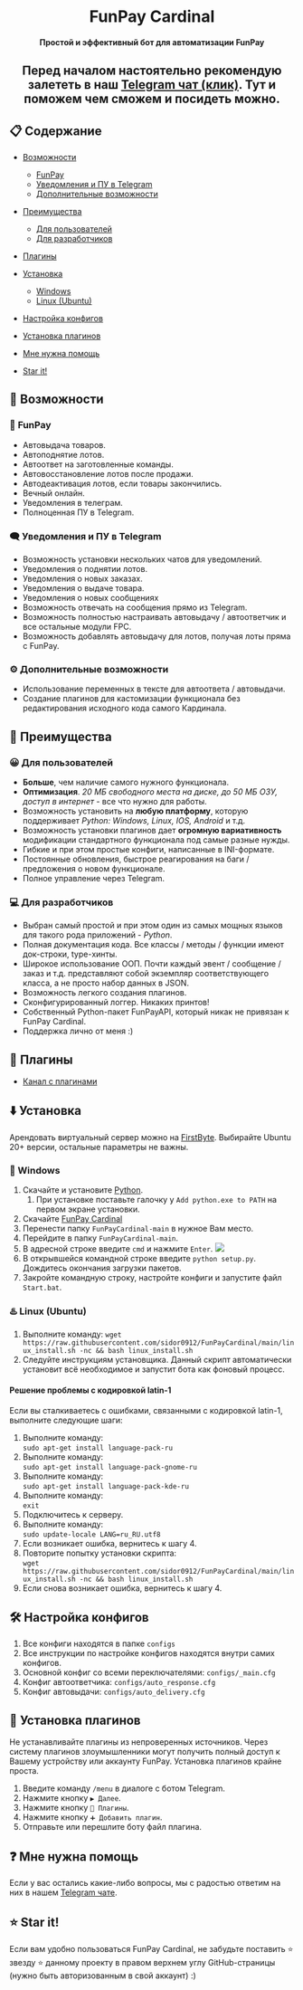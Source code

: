 <h1 align="center">FunPay Cardinal</h1>
<h4 align="center">Простой и эффективный бот для автоматизации FunPay</h4>

<h2 align="center">Перед началом настоятельно рекомендую залететь в наш <a href="https://t.me/funpay_cardinal">Telegram чат (клик)</a>. Тут и поможем чем сможем и посидеть можно.</h2>


## :clipboard: **Содержание**

- [Возможности](#robot-возможности)
  - [FunPay](#shopping_cart-funpay)
  - [Уведомления и ПУ в Telegram](#left_speech_bubble-уведомления-и-пу-в-telegram)
  - [Дополнительные возможности](#gear-дополнительные-возможности)

- [Преимущества](#1st_place_medal-преимущества)
  - [Для пользователей](#grinning-для-пользователей)
  - [Для разработчиков](#computer-для-разработчиков)

- [Плагины](#electric_plug-плагины)
- [Установка](#arrow_down-установка)
  - [Windows](#large_blue_diamond-windows)
  - [Linux (Ubuntu)](#hotsprings-linux-ubuntu)
- [Настройка конфигов](#hammer_and_wrench-настройка-конфигов)
- [Установка плагинов](#electric_plug-установка-плагинов)
- [Мне нужна помощь](#question-мне-нужна-помощь)
- [Star it!](#star-star-it!)


## :robot: **Возможности**

### :shopping_cart: **FunPay**

- Автовыдача товаров.
- Автоподнятие лотов.
- Автоответ на заготовленные команды.
- Автовосстановление лотов после продажи.
- Автодеактивация лотов, если товары закончились.
- Вечный онлайн.
- Уведомления в телеграм.
- Полноценная ПУ в Telegram.

### :left_speech_bubble: **Уведомления и ПУ в Telegram**

- Возможность установки нескольких чатов для уведомлений.
- Уведомления о поднятии лотов.
- Уведомления о новых заказах.
- Уведомления о выдаче товара.
- Уведомления о новых сообщениях
- Возможность отвечать на сообщения прямо из Telegram.
- Возможность полностью настраивать автовыдачу / автоответчик и все остальные модули FPC.
- Возможность добавлять автовыдачу для лотов, получая лоты пряма с FunPay.

### :gear: **Дополнительные возможности**

- Использование переменных в тексте для автоответа / автовыдачи.
- Создание плагинов для кастомизации функционала без редактирования исходного кода самого Кардинала.

## :1st_place_medal: **Преимущества**

### :grinning: **Для пользователей**

- **Больше**, чем наличие самого нужного функционала.
- **Оптимизация**. _20 МБ свободного места на диске, до 50 МБ ОЗУ, доступ в интернет_ - все что нужно для работы.
- Возможность установить на **любую платформу**, которую поддерживает _Python: Windows, Linux, IOS, Android_ и т.д.
- Возможность установки плагинов дает **огромную вариативность** модификации стандартного функционала под самые разные нужды.
- Гибкие и при этом простые конфиги, написанные в INI-формате.
- Постоянные обновления, быстрое реагирования на баги / предложения о новом функционале.
- Полное управление через Telegram.

### :computer: **Для разработчиков**

- Выбран самый простой и при этом один из самых мощных языков для такого рода приложений - _Python_.
- Полная документация кода. Все классы / методы / функции имеют док-строки, type-хинты.
- Широкое использование ООП. Почти каждый эвент / сообщение / заказ и т.д. представляют собой экземпляр соответствующего класса, а не просто набор данных в JSON.
- Возможность легкого создания плагинов.
- Сконфигурированный логгер. Никаких принтов!
- Собственный Python-пакет FunPayAPI, который никак не привязан к FunPay Cardinal.
- Поддержка лично от меня :)


## :electric_plug: Плагины

- [Канал с плагинами](https://t.me/fpc_plugins)


## :arrow_down: Установка

Арендовать виртуальный сервер можно на [FirstByte](https://firstbyte.ru/?from=162840). Выбирайте Ubuntu 20+ версии, остальные параметры не важны.

### :large_blue_diamond: Windows

1. Скачайте и установите [Python](https://www.python.org/ftp/python/3.11.0/python-3.11.0-amd64.exe).
   1. При установке поставьте галочку у `Add python.exe to PATH` на первом экране установки.
2. Скачайте [FunPay Cardinal](https://github.com/sidor0912/FunPayCardinal/archive/refs/heads/master.zip)
3. Перенести папку `FunPayCardinal-main` в нужное Вам место.
4. Перейдите в папку `FunPayCardinal-main`.
5. В адресной строке введите `cmd` и нажмите `Enter`. <img src="https://i.ibb.co/0mjkf9Q/explorer-Zcsm-Ife-XFl.png">
6. В открывшейся командной строке введите `python setup.py`. Дождитесь окончания загрузки пакетов.
7. Закройте командную строку, настройте конфиги и запустите файл `Start.bat`.

### :hotsprings: Linux (Ubuntu)

1. Выполните команду: 
   `wget https://raw.githubusercontent.com/sidor0912/FunPayCardinal/main/linux_install.sh -nc && bash linux_install.sh`
2. Следуйте инструкциям установщика.
   Данный скрипт автоматически установит всё необходимое и запустит бота как фоновый процесс.

#### Решение проблемы с кодировкой latin-1

Если вы сталкиваетесь с ошибками, связанными с кодировкой latin-1, выполните следующие шаги:

1. Выполните команду:  
   `sudo apt-get install language-pack-ru`
2. Выполните команду:  
   `sudo apt-get install language-pack-gnome-ru`
3. Выполните команду:  
   `sudo apt-get install language-pack-kde-ru`
4. Выполните команду:  
   `exit`
5. Подключитесь к серверу.
6. Выполните команду:  
   `sudo update-locale LANG=ru_RU.utf8`
7. Если возникает ошибка, вернитесь к шагу 4.
8. Повторите попытку установки скрипта:  
   `wget https://raw.githubusercontent.com/sidor0912/FunPayCardinal/main/linux_install.sh -nc && bash linux_install.sh`
9. Если снова возникает ошибка, вернитесь к шагу 4.




## :hammer_and_wrench: Настройка конфигов

1. Все конфиги находятся в папке `configs`
2. Все инструкции по настройке конфигов находятся внутри самих конфигов.
3. Основной конфиг со всеми переключателями: `configs/_main.cfg`
4. Конфиг автоответчика: `configs/auto_response.cfg`
5. Конфиг автовыдачи: `configs/auto_delivery.cfg`

## :electric_plug: Установка плагинов

Не устанавливайте плагины из непроверенных источников. Через систему плагинов злоумышленники могут получить полный доступ к Вашему устройству или аккаунту FunPay. Установка плагинов крайне проста. 
1. Введите команду `/menu` в диалоге с ботом Telegram.
2. Нажмите кнопку `▶️ Далее`.
3. Нажмите кнопку `🧩 Плагины`.
4. Нажмите кнопку `➕ Добавить плагин`.
5. Отправьте или перешлите боту файл плагина.

## :question: Мне нужна помощь
Если у вас остались какие-либо вопросы, мы с радостью ответим на них в нашем [Telegram чате](https://t.me/funpay_cardinal).

## :star: Star it!
Если вам удобно пользоваться FunPay Cardinal, не забудьте поставить :star: звезду :star: данному проекту в правом верхнем углу GitHub-страницы (нужно быть авторизованным в свой аккаунт) :)

